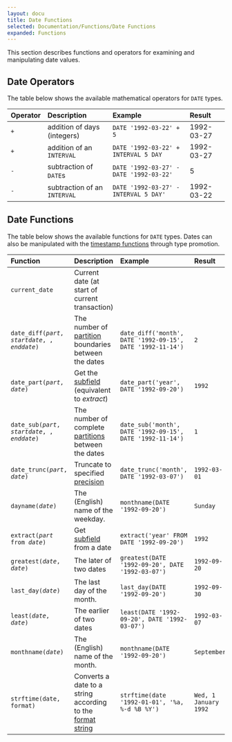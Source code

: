 ```yaml
---
layout: docu
title: Date Functions
selected: Documentation/Functions/Date Functions
expanded: Functions
---
```

This section describes functions and operators for examining and manipulating date values.

## Date Operators
The table below shows the available mathematical operators for `DATE` types.

| Operator | Description | Example | Result |
|:---|:---|:---|:---|
| `+` | addition of days (integers) | `DATE '1992-03-22' + 5` | 1992-03-27 |
| `+` | addition of an `INTERVAL` | `DATE '1992-03-22' + INTERVAL 5 DAY` | 1992-03-27 |
| `-` | subtraction of `DATE`s | `DATE '1992-03-27' - DATE '1992-03-22'` | 5 |
| `-` | subtraction of an `INTERVAL` | `DATE '1992-03-27' - INTERVAL 5 DAY'` | 1992-03-22 |

## Date Functions
The table below shows the available functions for `DATE` types.
Dates can also be manipulated with the [timestamp functions](/docs/sql/functions/timestamp) through type promotion.

| Function | Description | Example | Result |
|:---|:---|:---|:---|
| `current_date` | Current date (at start of current transaction) | | |
| `date_diff(`*`part`*`, `*`startdate`*`, , `*`enddate`*`)` | The number of [partition](/docs/sql/functions/datepart) boundaries between the dates | `date_diff('month', DATE '1992-09-15', DATE '1992-11-14')` | `2` |
| `date_part(`*`part`*`, `*`date`*`)` | Get the [subfield](/docs/sql/functions/datepart) (equivalent to *extract*) | `date_part('year', DATE '1992-09-20')` | `1992` |
| `date_sub(`*`part`*`, `*`startdate`*`, , `*`enddate`*`)` | The number of complete [partitions](/docs/sql/functions/datepart) between the dates | `date_sub('month', DATE '1992-09-15', DATE '1992-11-14')` | `1` |
| `date_trunc(`*`part`*`, `*`date`*`)` | Truncate to specified [precision](/docs/sql/functions/datepart) | `date_trunc('month', DATE '1992-03-07')` | `1992-03-01` |
| `dayname(`*`date`*`)` | The (English) name of the weekday. | `monthname(DATE '1992-09-20')` | `Sunday` |
| `extract(`*`part`* `from `*`date`*`)` | Get [subfield](/docs/sql/functions/datepart) from a date | `extract('year' FROM DATE '1992-09-20')` | `1992` |
| `greatest(`*`date`*`, `*`date`*`)` | The later of two dates | `greatest(DATE '1992-09-20', DATE '1992-03-07')` | `1992-09-20` |
| `last_day(`*`date`*`)` | The last day of the month. | `last_day(DATE '1992-09-20')` | `1992-09-30` |
| `least(`*`date`*`, `*`date`*`)` | The earlier of two dates | `least(DATE '1992-09-20', DATE '1992-03-07')` | `1992-03-07` |
| `monthname(`*`date`*`)` | The (English) name of the month. | `monthname(DATE '1992-09-20')` | `September` |
| `strftime(date, format)` | Converts a date to a string according to the [format string](/docs/sql/functions/dateformat) | `strftime(date '1992-01-01', '%a, %-d %B %Y')` | `Wed, 1 January 1992` |
